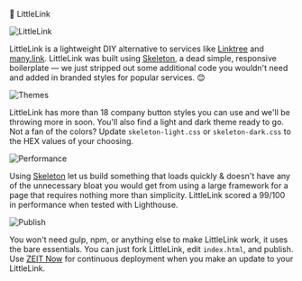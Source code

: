  🔗 LittleLink

![LittleLink](https://cdn.cottle.cloud/littlelink/social-circle.png)

LittleLink is a lightweight DIY alternative to services like [Linktree](https://linktr.ee)
 and [many.link](https://www.google.com). LittleLink was built using [Skeleton](http://getskeleton.com/), a dead simple, responsive boilerplate — we just stripped out some additional code you wouldn't need and added in branded styles for popular services. 😊

![Themes](https://cdn.cottle.cloud/littlelink/themes.png)

LittleLink has more than 18 company button styles you can use and we'll be throwing more in soon. You'll also find a light and dark theme ready to go. Not a fan of the colors? Update `skeleton-light.css` or `skeleton-dark.css` to the HEX values of your choosing. 

 ![Performance](https://cdn.cottle.cloud/littlelink/performance.png)

Using [Skeleton](http://getskeleton.com/) let us build something that loads quickly & doesn't have any of the unnecessary bloat you would get from using a large framework for a page that requires nothing more than simplicity. LittleLink scored a 99/100 in performance when tested with Lighthouse.

![Publish](https://cdn.cottle.cloud/littlelink/fork-edit-publish.png)

You won't need gulp, npm, or anything else to make LittleLink work, it uses the bare essentials. You can just fork LittleLink, edit `index.html`, and publish. Use [ZEIT Now](https://zeit.co/github) for continuous deployment when you make an update to your LittleLink.
